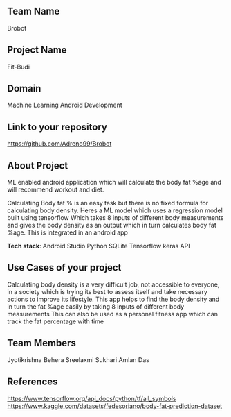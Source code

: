 ## Team Name 

Brobot

## Project Name
Fit-Budi

## Domain
Machine Learning
Android Development


## Link to your repository
https://github.com/Adreno99/Brobot

## About Project

ML enabled android application which will calculate the body fat %age and will recommend workout and diet.

Calculating Body fat % is an easy task but there is no fixed formula for calculating body density. Heres a ML model which uses a regression model built using tensorflow Which takes 8 inputs of different body measurements and gives the body density as an output which in turn calculates body fat %age. This is integrated in an android app



**Tech stack**:
Android Studio
Python
SQLite
Tensorflow keras API

 

## Use Cases of your project
Calculating body density is a very difficult job, not accessible to everyone, in a society which is trying its best to assess itself and take necessary actions to improve its lifestyle.
This app helps to find the body density and in turn the fat %age easily by taking 8 inputs of different body measurements
This can also be used as a personal fitness app which can track the fat percentage with time 

## Team Members
Jyotikrishna Behera
Sreelaxmi Sukhari
Amlan Das

## References
https://www.tensorflow.org/api_docs/python/tf/all_symbols
https://www.kaggle.com/datasets/fedesoriano/body-fat-prediction-dataset

